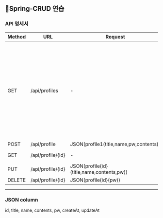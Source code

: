## 🍃Spring-CRUD 연습
### API 명세서
|Method|URL|Request|Response|
|-----|---|---|---|
|GET|/api/profiles|-|{<br>&nbsp;&nbsp;"id":"id",<br>&nbsp;&nbsp;"title":"title",<br>&nbsp;&nbsp;"name":"name",<br>&nbsp;&nbsp;"contents":"contents",<br>&nbsp;&nbsp;"createdAt":"createdAt",<br>&nbsp;&nbsp;"updatedAt":"updatedAt"<br>},<br>{<br>&nbsp;&nbsp;"id":"id",<br>&nbsp;&nbsp;"title":"title",<br>&nbsp;&nbsp;"name":"name",<br>&nbsp;&nbsp;"contents":"contents",<br>&nbsp;&nbsp;"createdAt":"createdAt",<br>&nbsp;&nbsp;"updatedAt":"updatedAt"<br>}| 
|POST|/api/profile|JSON(profile1(title,name,pw,contents))|JSON(profile1(id,title,name,cotents,createAt))|
|GET|/api/profile/{id}|-|JSON(profile{id}(id,title,name,contents,createAt,updateAt))|
|PUT|/api/profile/{id}|JSON(profile{id}(title,name,contents,pw))|JSON(profile{id}(id,title,name,contents,createAt,updateAt))|
|DELETE|/api/profile/{id}|JSON(profile{id}(pw))|String messager|
---
### JSON column
id, title, name, contents, pw, createAt, updateAt
